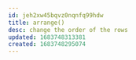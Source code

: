 ```yaml
---
id: jeh2xw45bqvz0nqnfq99hdw
title: arrange()
desc: change the order of the rows
updated: 1683748313381
created: 1683748295074
---
```

